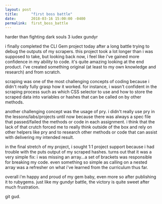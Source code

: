```yaml
---
layout: post
title:      "first boss battle"
date:       2018-03-16 15:00:00 -0400
permalink:  first_boss_battle
---
```


harder than fighting dark souls 3 iudex gundyr

i finally completed the CLI Gem project today after a long battle trying to debug the outputs of my scrapers. this project took a lot longer than i was supposed to take, but looking back now, i feel like i've gained more confidence in my ability to code. it's quite amazing looking at the end product. i've created something original (at least to my own knowledge and research) and from scratch.

scraping was one of the most challenging concepts of coding because i didn't really fully grasp how it worked. for instance, i wasn't confident in the scraping process such as which CSS selector to use and how to store the scraped data into variables or hashes that can be called on by other methods.

another challenging concept was the usage of pry. i didn't really use pry in the lessons/labs/projects until now because there was always a spec file that passed/failed the methods or code in each assignment. i think that the lack of that crutch forced me to really think outside of the box and rely on other helpers like pry and to research other methods or code that can assist with delivering my intended result.

in the final stretch of my project, i sought 1:1 project support because i had trouble with the puts output of my scraped hashes. turns out that it was a very simple fix: i was missing an array...a set of brackets was responsible for breaking my code. even something so simple as calling on a nested array was a refresher on what i've learned from the curriculum thus far.

overall i'm happy and proud of my gem baby, even more so after publishing it to rubygems. just like my gundyr battle, the victory is quite sweet after much frustration.

git gud.
